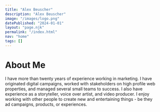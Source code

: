 ```yaml
---
title: "Alex Beuscher"
description: "Alex Beuscher"
image: "/images/logo.png"
datePublished: "2024-01-01"
layout: "page.njk"
permalink: "/index.html"
nav: "home"
tags: []
---
```


# About Me

I have more than twenty years of experience working in marketing. I have originated digital campaigns, worked with stakeholders on high profile web properties, and managed several small teams to success. I also have experience as a storyteller, voice over artist, and video producer. I enjoy working with other people to create new and entertaining things - be they ad campaigns, products, or experiences.
